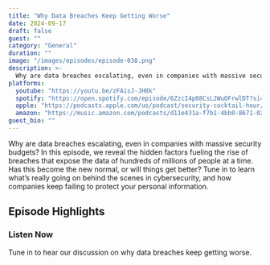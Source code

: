 ```yaml
---
title: "Why Data Breaches Keep Getting Worse"
date: 2024-09-17
draft: false
guest: ""
category: "General"
duration: ""
image: "/images/episodes/episode-038.png"
description: >-
  Why are data breaches escalating, even in companies with massive security budgets? In this episode, we reveal the hidden factors fueling the rise of breaches that expose the data of hundreds of millions of people at a time. Has this become the new normal, or will things get better? Tune in to learn what’s really going on behind the scenes in cybersecurity, and how companies keep failing to protect your personal information.
platforms:
  youtube: "https://youtu.be/zFAisJ-JH8k"
  spotify: "https://open.spotify.com/episode/6ZzcI4p08CsL2WuOFrwlDT?si=ce210557041b4bae"
  apple: "https://podcasts.apple.com/us/podcast/security-cocktail-hour/id1679376200?i=1000669831394"
  amazon: "https://music.amazon.com/podcasts/d11e431a-f7b1-4bb0-8671-024afce9ade6/security-cocktail-hour"
guest_bio: ""
---
```


Why are data breaches escalating, even in companies with massive security budgets? In this episode, we reveal the hidden factors fueling the rise of breaches that expose the data of hundreds of millions of people at a time. Has this become the new normal, or will things get better? Tune in to learn what’s really going on behind the scenes in cybersecurity, and how companies keep failing to protect your personal information.

## Episode Highlights

### Listen Now

Tune in to hear our discussion on why data breaches keep getting worse.
